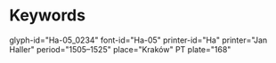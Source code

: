 # Keywords
glyph-id="Ha-05_0234"
font-id="Ha-05"
printer-id="Ha"
printer="Jan Haller"
period="1505–1525"
place="Kraków"
PT plate="168"
